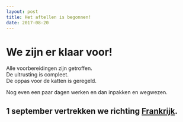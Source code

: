 ```yaml
---
layout: post
title: Het aftellen is begonnen!
date: 2017-08-20
---
```


# We zijn er klaar voor!

Alle voorbereidingen zijn getroffen.<br>
De uitrusting is compleet.<br>
De oppas voor de katten is geregeld.

Nog even een paar dagen werken en dan inpakken en wegwezen.

## 1 september vertrekken we richting [Frankrijk](http://www.landenwijzer.nl/europa/frankrijk/).
